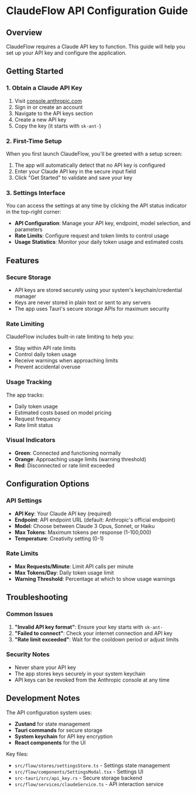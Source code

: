 # ClaudeFlow API Configuration Guide

## Overview

ClaudeFlow requires a Claude API key to function. This guide will help you set up your API key and configure the application.

## Getting Started

### 1. Obtain a Claude API Key

1. Visit [console.anthropic.com](https://console.anthropic.com/api)
2. Sign in or create an account
3. Navigate to the API keys section
4. Create a new API key
5. Copy the key (it starts with `sk-ant-`)

### 2. First-Time Setup

When you first launch ClaudeFlow, you'll be greeted with a setup screen:

1. The app will automatically detect that no API key is configured
2. Enter your Claude API key in the secure input field
3. Click "Get Started" to validate and save your key

### 3. Settings Interface

You can access the settings at any time by clicking the API status indicator in the top-right corner:

- **API Configuration**: Manage your API key, endpoint, model selection, and parameters
- **Rate Limits**: Configure request and token limits to control usage
- **Usage Statistics**: Monitor your daily token usage and estimated costs

## Features

### Secure Storage

- API keys are stored securely using your system's keychain/credential manager
- Keys are never stored in plain text or sent to any servers
- The app uses Tauri's secure storage APIs for maximum security

### Rate Limiting

ClaudeFlow includes built-in rate limiting to help you:

- Stay within API rate limits
- Control daily token usage
- Receive warnings when approaching limits
- Prevent accidental overuse

### Usage Tracking

The app tracks:

- Daily token usage
- Estimated costs based on model pricing
- Request frequency
- Rate limit status

### Visual Indicators

- **Green**: Connected and functioning normally
- **Orange**: Approaching usage limits (warning threshold)
- **Red**: Disconnected or rate limit exceeded

## Configuration Options

### API Settings

- **API Key**: Your Claude API key (required)
- **Endpoint**: API endpoint URL (default: Anthropic's official endpoint)
- **Model**: Choose between Claude 3 Opus, Sonnet, or Haiku
- **Max Tokens**: Maximum tokens per response (1-100,000)
- **Temperature**: Creativity setting (0-1)

### Rate Limits

- **Max Requests/Minute**: Limit API calls per minute
- **Max Tokens/Day**: Daily token usage limit
- **Warning Threshold**: Percentage at which to show usage warnings

## Troubleshooting

### Common Issues

1. **"Invalid API key format"**: Ensure your key starts with `sk-ant-`
2. **"Failed to connect"**: Check your internet connection and API key
3. **"Rate limit exceeded"**: Wait for the cooldown period or adjust limits

### Security Notes

- Never share your API key
- The app stores keys securely in your system keychain
- API keys can be revoked from the Anthropic console at any time

## Development Notes

The API configuration system uses:

- **Zustand** for state management
- **Tauri commands** for secure storage
- **System keychain** for API key encryption
- **React components** for the UI

Key files:
- `src/flow/stores/settingsStore.ts` - Settings state management
- `src/flow/components/SettingsModal.tsx` - Settings UI
- `src-tauri/src/api_key.rs` - Secure storage backend
- `src/flow/services/claudeService.ts` - API interaction service